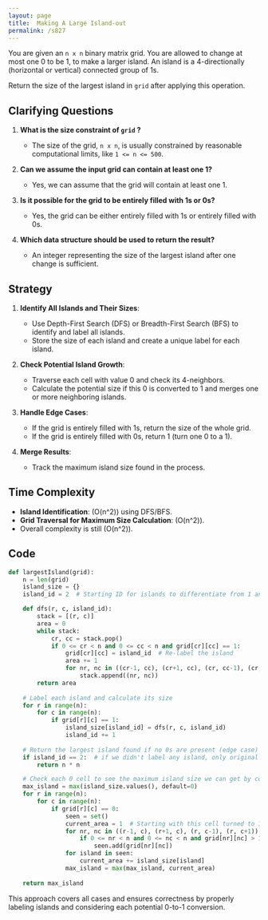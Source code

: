 ```yaml
---
layout: page
title:  Making A Large Island-out
permalink: /s827
---
```


You are given an `n x n` binary matrix grid. You are allowed to change at most one 0 to be 1, to make a larger island.
An island is a 4-directionally (horizontal or vertical) connected group of 1s.

Return the size of the largest island in `grid` after applying this operation.

## Clarifying Questions

1. **What is the size constraint of `grid` ?**
   - The size of the grid, `n x n`, is usually constrained by reasonable computational limits, like `1 <= n <= 500`.

2. **Can we assume the input grid can contain at least one 1?**
   - Yes, we can assume that the grid will contain at least one 1.

3. **Is it possible for the grid to be entirely filled with 1s or 0s?**
   - Yes, the grid can be either entirely filled with 1s or entirely filled with 0s.

4. **Which data structure should be used to return the result?**
   - An integer representing the size of the largest island after one change is sufficient.

## Strategy

1. **Identify All Islands and Their Sizes**:
   - Use Depth-First Search (DFS) or Breadth-First Search (BFS) to identify and label all islands.
   - Store the size of each island and create a unique label for each island.

2. **Check Potential Island Growth**:
   - Traverse each cell with value 0 and check its 4-neighbors.
   - Calculate the potential size if this 0 is converted to 1 and merges one or more neighboring islands.

3. **Handle Edge Cases**:
   - If the grid is entirely filled with 1s, return the size of the whole grid.
   - If the grid is entirely filled with 0s, return 1 (turn one 0 to a 1).

4. **Merge Results**:
   - Track the maximum island size found in the process.

## Time Complexity

- **Island Identification**: \(O(n^2)\) using DFS/BFS.
- **Grid Traversal for Maximum Size Calculation**: \(O(n^2)\).
- Overall complexity is still \(O(n^2)\).

## Code

```python
def largestIsland(grid):
    n = len(grid)
    island_size = {}
    island_id = 2  # Starting ID for islands to differentiate from 1 and 0

    def dfs(r, c, island_id):
        stack = [(r, c)]
        area = 0
        while stack:
            cr, cc = stack.pop()
            if 0 <= cr < n and 0 <= cc < n and grid[cr][cc] == 1:
                grid[cr][cc] = island_id  # Re-label the island
                area += 1
                for nr, nc in ((cr-1, cc), (cr+1, cc), (cr, cc-1), (cr, cc+1)):
                    stack.append((nr, nc))
        return area
    
    # Label each island and calculate its size
    for r in range(n):
        for c in range(n):
            if grid[r][c] == 1:
                island_size[island_id] = dfs(r, c, island_id)
                island_id += 1
    
    # Return the largest island found if no 0s are present (edge case)
    if island_id == 2:  # if we didn't label any island, only original 1 exists
        return n * n

    # Check each 0 cell to see the maximum island size we can get by converting it to 1
    max_island = max(island_size.values(), default=0)
    for r in range(n):
        for c in range(n):
            if grid[r][c] == 0:
                seen = set()
                current_area = 1  # Starting with this cell turned to 1
                for nr, nc in ((r-1, c), (r+1, c), (r, c-1), (r, c+1)):
                    if 0 <= nr < n and 0 <= nc < n and grid[nr][nc] > 1:
                        seen.add(grid[nr][nc])
                for island in seen:
                    current_area += island_size[island]
                max_island = max(max_island, current_area)
    
    return max_island
```

This approach covers all cases and ensures correctness by properly labeling islands and considering each potential 0-to-1 conversion.